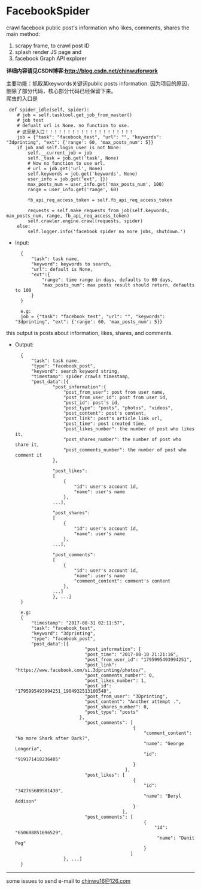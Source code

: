 # FacebookSpider
crawl facebook public post's information who likes, comments, shares
the main method: 
1. scrapy frame, to crawl post ID
2. splash render JS page and 
3. facebook Graph API explorer

**详细内容请见CSDN博客:<http://blog.csdn.net/chinwuforwork>**

 主要功能：抓取某keywords关键词public posts information.
 因为项目的原因，删除了部分代码，核心部分代码已经保留下来。
<br />
爬虫的入口是
 
     def spider_idle(self, spider):
        # job = self.tasktool.get_job_from_master()
        # job test
        # defualt url is None. no function to use.
        # 这里是入口！！！！！！！！！！！！！！！！！！！！
        job = {"task": "facebook_test", "url": "", "keywords": "3dprinting", "ext": {'range': 60, 'max_posts_num': 5}}
        if job and self.login_user is not None:
            self.__current_job = job
            self._task = job.get('task', None)
            # Now no function to use url.
            # url = job.get('url', None)
            self.keywords = job.get('keywords', None)
            user_info = job.get("ext", {})
            max_posts_num = user_info.get('max_posts_num', 100)
            range = user_info.get('range', 60)

            fb_api_req_access_token = self.fb_api_req_access_token

            requests = self.make_requests_from_job(self.keywords, max_posts_num, range, fb_api_req_access_token)
            self.crawler.engine.crawl(requests, spider)
        else:
            self.logger.info('facebook spider no more jobs, shutdown.')
- Input:

        {
            "task": task name,
            "keyword": keywords to search,
            "url": default is None,
            "ext":{
                "range": time range in days, defaults to 60 days,
                "max_posts_num": max posts result should return, defaults to 100
            }
        }
        
        e.g:
        job = {"task": "facebook_test", "url": "", "keywords": "3dprinting", "ext": {'range': 60, 'max_posts_num': 5}}
this output is posts about information, likes, shares, and comments.

- Output:

        {   
            "task": task name,
            "type": "facebook_post",
            "keyword": search keyword string,
            "timestamp": spider crawls timestamp,
            "post_data":[{
                    "post_information":{
                        "post_from_user": post from user name,
                        "post_from_user_id": post from user id,
                        "post_id": post's id,
                        "post_type": "posts", "photos", "videos",
                        "post_content": post's content,
                        "post_link": post's article link url,
                        "post_time": post created time,
                        "post_likes_number": the number of post who likes it,
                        "post_shares_number": the number of post who share it,
                        "post_comments_number": the number of post who comment it
                    },

                    "post_likes":
                    [
                        {
                            "id": user's account id,
                            "name": user's name
                        },
                    ...],

                    "post_shares":
                    [
                        {
                            "id": user's account id,
                            "name": user's name
                        },
                    ...],

                    "post_comments":
                    [
                        {
                            "id": user's account id,
                            "name": user's name
                            "comment_content": comment's content
                        },
                    ...]
                    }, ...]    
        }

        e.g:
        {
            "timestamp": "2017-08-31 02:11:57",
            "task": "facebook_test",
            "keyword": "3dprinting",
            "type": "facebook_post",
            "post_data":[{
                                "post_information": {
                                "post_time": "2017-08-10 21:21:16",                                   
                                "post_from_user_id": "1795995493994251",
                                "post_link": "https://www.facebook.com/si.3dprinting/photos/",        
                                "post_comments_number": 0,
                                "post_likes_number": 1,
                                "post_id": "1795995493994251_1904932513100548",                       
                                "post_from_user": "3Dprinting",                                       
                                "post_content": "Another attempt .",
                                "post_shares_number": 0,
                                "post_type": "posts"                                                  
                              },
                                "post_comments": [
                                                  {
                                                      "comment_content": "No more Shark after Dark?",
                                                      "name": "George Longoria",
                                                      "id": "919171418236405"
                                                  }
                                               ],
                                "post_likes": [
                                                  {
                                                      "id": "342765689501430",
                                                      "name": "Beryl Addison"
                                                  }
                                              ],
                                "post_comments": [
                                                      {
                                                          "id": "650698851696529",
                                                           "name": "Danit Peg"
                                                      }
                                                 ]
                        }, ...]
        }           
***
some issues to send e-mail to chinwu16@126.com
